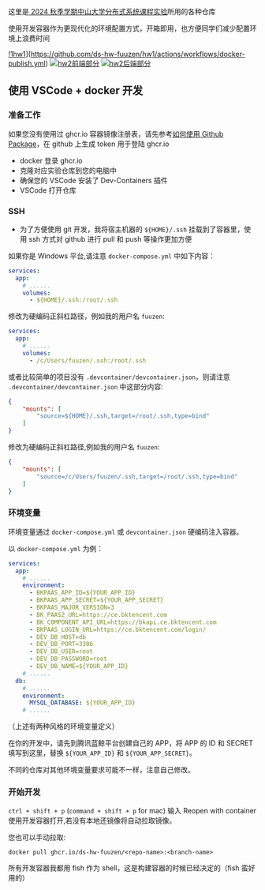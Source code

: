 这里是[ 2024 秋季学期中山大学分布式系统课程实验](https://bk.tencent.com/s-mart/community/question/14194)所用的各种仓库

使用开发容器作为更现代化的环境配置方式，开箱即用，也方便同学们减少配置环境上浪费时间

[!1hw1](https://github.com/ds-hw-fuuzen/hw1/actions/workflows/docker-publish.yml/badge.svg)](https://github.com/ds-hw-fuuzen/hw1/actions/workflows/docker-publish.yml)
[![hw2前端部分](https://github.com/ds-hw-fuuzen/hw2-frontend/actions/workflows/docker-publish.yml/badge.svg)](https://github.com/ds-hw-fuuzen/hw2-frontend/actions/workflows/docker-publish.yml)
[![hw2后端部分](https://github.com/ds-hw-fuuzen/hw2-backend/actions/workflows/docker-publish.yml/badge.svg)](https://github.com/ds-hw-fuuzen/hw2-backend/actions/workflows/docker-publish.yml)

## 使用 VSCode + docker 开发

### 准备工作

如果您没有使用过 ghcr.io 容器镜像注册表，请先参考[如何使用 Github Package](https://docs.github.com/zh/packages/working-with-a-github-packages-registry/working-with-the-container-registry)，在 github 上生成 token 用于登陆 ghcr.io

- docker 登录 ghcr.io
- 克隆对应实验仓库到您的电脑中
- 确保您的 VSCode 安装了 Dev-Containers 插件
- VSCode 打开仓库

### SSH

- 为了方便使用 git 开发，我将宿主机器的 `${HOME}/.ssh` 挂载到了容器里，使用 ssh 方式对 github 进行 pull 和 push 等操作更加方便

如果你是 Windows 平台,请注意 `docker-compose.yml` 中如下内容：

``` yaml yaml
services:
  app:
    # ......
    volumes:
      - ${HOME}/.ssh:/root/.ssh
```

修改为硬编码正斜杠路径，例如我的用户名 `fuuzen`:

``` yaml yaml
services:
  app:
    # ......
    volumes:
      - /c/Users/fuuzen/.ssh:/root/.ssh
```

或者比较简单的项目没有 `.devcontainer/devcontainer.json`，则请注意 `.devcontainer/devcontainer.json` 中这部分内容:

```json json
{
    "mounts": [
        "source=${HOME}/.ssh,target=/root/.ssh,type=bind"
    ]
}
```

修改为硬编码正斜杠路径,例如我的用户名 `fuuzen`:

```json json
{
    "mounts": [
        "source=/c/Users/fuuzen/.ssh,target=/root/.ssh,type=bind"
    ]
}
```

### 环境变量

环境变量通过 `docker-compose.yml` 或 `devcontainer.json` 硬编码注入容器。

以 `docker-compose.yml` 为例：

```yaml yaml
services:
  app:
    # ......
    environment:
      - BKPAAS_APP_ID=${YOUR_APP_ID}
      - BKPAAS_APP_SECRET=${YOUR_APP_SECRET}
      - BKPAAS_MAJOR_VERSION=3
      - BK_PAAS2_URL=https://ce.bktencent.com
      - BK_COMPONENT_API_URL=https://bkapi.ce.bktencent.com
      - BKPAAS_LOGIN_URL=https://ce.bktencent.com/login/
      - DEV_DB_HOST=db
      - DEV_DB_PORT=3306
      - DEV_DB_USER=root
      - DEV_DB_PASSWORD=root
      - DEV_DB_NAME=${YOUR_APP_ID}
    # ......
  db:
    # ......
    environment:
      MYSQL_DATABASE: ${YOUR_APP_ID}
    # ......
```

（上述有两种风格的环境变量定义）

在你的开发中，请先到腾讯蓝鲸平台创建自己的 APP，将 APP 的 ID 和 SECRET 填写到这里，替换 `${YOUR_APP_ID}` 和 `${YOUR_APP_SECRET}`。

不同的仓库对其他环境变量要求可能不一样，注意自己修改。

### 开始开发

`ctrl + shift + p` (`command + shift + p` for mac) 输入 Reopen with container 使用开发容器打开,若没有本地还镜像将自动拉取镜像。

您也可以手动拉取:

```shell shell
docker pull ghcr.io/ds-hw-fuuzen/<repo-name>:<branch-name>
```

所有开发容器我都用 fish 作为 shell，这是构建容器的时候已经决定的（fish 蛮好用的）
